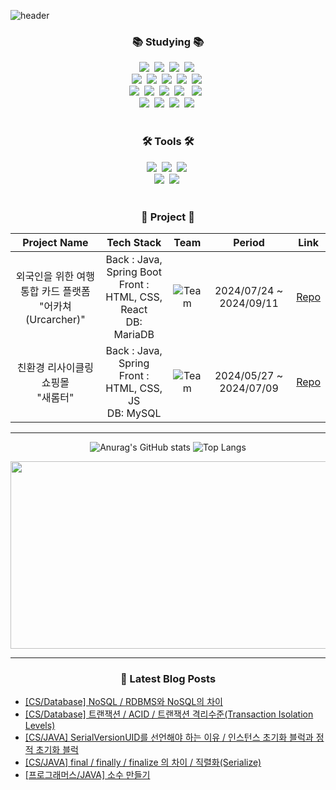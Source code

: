 ![header](https://capsule-render.vercel.app/api?type=waving&color=gradient&height=120&animation=fadeIn&section=footer&text=Yuri's+github&fontAlign=70)

<h3 align="center">📚 Studying 📚</h3>
<div align="center">
  <img src="https://img.shields.io/badge/java-007396?style=for-the-badge&logo=OpenJDK&logoColor=white">&nbsp
  <img src="https://img.shields.io/badge/Spring-6DB33F?style=for-the-badge&logo=Spring&logoColor=white">&nbsp
  <img src="https://img.shields.io/badge/springboot-6DB33F?style=for-the-badge&logo=springboot&logoColor=white">&nbsp
  <img src="https://img.shields.io/badge/MySQL-4479A1?style=for-the-badge&logo=MySQL&logoColor=white">&nbsp
</div>

<div align="center">
  <img src="https://img.shields.io/badge/react-20232a.svg?style=for-the-badge&logo=react&logoColor=61DAFB" />&nbsp
  <img src="https://img.shields.io/badge/javascript-F7DF1E.svg?style=for-the-badge&logo=javascript&logoColor=20232a" />&nbsp
  <img src="https://img.shields.io/badge/jquery-0769AD?style=for-the-badge&logo=jquery&logoColor=white">&nbsp
  <img src="https://img.shields.io/badge/html5-E34F26.svg?style=for-the-badge&logo=html5&logoColor=white" />&nbsp
  <img src="https://img.shields.io/badge/Node.js-339933?style=flat-square&logo=Node.js&logoColor=white"/>&nbsp
</div>

<div align="center">
  <img src="https://img.shields.io/badge/styled--components-DB7093?style=for-the-badge&logo=styled-components&logoColor=ffd35b" />&nbsp
  <img src="https://img.shields.io/badge/css3-1572B6.svg?style=for-the-badge&logo=css3&logoColor=white" />&nbsp
  <img src="https://img.shields.io/badge/python-3670A0?style=for-the-badge&logo=python&logoColor=ffdd54" />&nbsp
  <img src="https://img.shields.io/badge/oracle-F80000?style=for-the-badge&logo=oracle&logoColor=white"> &nbsp
  <img src="https://img.shields.io/badge/mariaDB-003545?style=for-the-badge&logo=mariaDB&logoColor=white"> &nbsp
</div>


<div align="center">
  <img src="https://img.shields.io/badge/typescript-007ACC.svg?style=for-the-badge&logo=typescript&logoColor=white" />&nbsp
  <img src="https://img.shields.io/badge/React%20Query-FF4154?style=for-the-badge&logo=react%20query&logoColor=white" />&nbsp
  <img src="https://img.shields.io/badge/bootstrap-7952B3?style=for-the-badge&logo=bootstrap&logoColor=white">&nbsp
  <img src="https://img.shields.io/badge/JSON-000000?style=flat-square&logo=json&logoColor=white"/>&nbsp
</div>

<br>

<h3 align="center">🛠 Tools 🛠</h3>
<div align="center">
  <img src="https://img.shields.io/badge/git-F05033.svg?style=for-the-badge&logo=git&logoColor=white" />&nbsp
  <img src="https://img.shields.io/badge/github-181717.svg?style=for-the-badge&logo=github&logoColor=white" />&nbsp
  <img src="https://img.shields.io/badge/Notion-F3F3F3.svg?style=for-the-badge&logo=notion&logoColor=black" />&nbsp
</div>



<div align="center">
  <img src="https://img.shields.io/badge/VSCode-2C2C32.svg?style=for-the-badge&logo=visual-studio-code&logoColor=22ABF3" />&nbsp
  <img src="https://img.shields.io/badge/figma-F24E1E.svg?style=for-the-badge&logo=figma&logoColor=white" />&nbsp
</div>

<br>

<h3 align="center">📑 Project 📑</h3>

<div align="center">
  
|Project Name|Tech Stack|Team|Period|Link|
|:---:|:---:|:---:|:---:|:---:|
|외국인을 위한 여행 통합 카드 플랫폼<br>"어카쳐(Urcarcher)"| Back : Java, Spring Boot <br> Front : HTML, CSS, React<br> DB: MariaDB | ![Team](https://img.shields.io/badge/Team-red) | 2024/07/24 ~ 2024/09/11| [Repo](https://github.com/Urcarcher/urcarcher-be)|
|친환경 리사이클링 쇼핑몰 <br>"새롬터"| Back : Java, Spring<br> Front : HTML, CSS, JS<br> DB: MySQL | ![Team](https://img.shields.io/badge/Team-red) | 2024/05/27 ~ 2024/07/09| [Repo](https://github.com/Saerom-teo/server)|

</div>






<hr>

<div align="center">
 
 ![Anurag's GitHub stats](https://github-readme-stats.vercel.app/api?username=kimyurie&theme=radical&show_icons=true)
 ![Top Langs](https://github-readme-stats.vercel.app/api/top-langs/?username=kimyurie&layout=compact&theme=radical)

</div>

<div align="center">
  <a href="https://github.com/devxb/gitanimals">
  <img
    src="https://render.gitanimals.org/farms/kimyurie"
    width="600"
    height="300"
  />
  </a>
</div>


<hr>



<!--
**kimyurie/kimyurie** is a ✨ _special_ ✨ repository because its `README.md` (this file) appears on your GitHub profile.

Here are some ideas to get you started:

- 🔭 I’m currently working on ...
- 🌱 I’m currently learning ...
- 👯 I’m looking to collaborate on ...
- 🤔 I’m looking for help with ...
- 💬 Ask me about ...
- 📫 How to reach me: ...
- 😄 Pronouns: ...
- ⚡ Fun fact: ...
-->

<h3 align="center">📢 Latest Blog Posts</h3>
<ul>
<li><a href="https://hsyr1791.tistory.com/226" target="_blank">[CS/Database] NoSQL / RDBMS와 NoSQL의 차이</a></li>
<li><a href="https://hsyr1791.tistory.com/225" target="_blank">[CS/Database] 트랜잭션 / ACID / 트랜잭션 격리수준(Transaction Isolation Levels)</a></li>
<li><a href="https://hsyr1791.tistory.com/220" target="_blank">[CS/JAVA] SerialVersionUID를 선언해야 하는 이유 / 인스턴스 초기화 블럭과 정적 초기화 블럭</a></li>
<li><a href="https://hsyr1791.tistory.com/219" target="_blank">[CS/JAVA] final / finally / finalize 의 차이 / 직렬화(Serialize)</a></li>
<li><a href="https://hsyr1791.tistory.com/217" target="_blank">[프로그래머스/JAVA] 소수 만들기</a></li>
</ul>


































